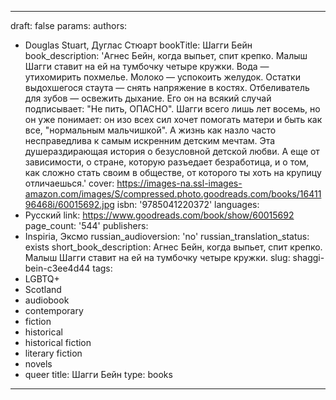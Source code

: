 ---
draft: false
params:
  authors:
  - Douglas   Stuart, Дуглас Стюарт
  bookTitle: Шагги Бейн
  book_description: 'Агнес Бейн, когда выпьет, спит крепко. Малыш Шагги ставит на
    ей на тумбочку четыре кружки. Вода — утихомирить похмелье. Молоко — успокоить
    желудок. Остатки выдохшегося стаута — снять напряжение в костях. Отбеливатель
    для зубов — освежить дыхание. Его он на всякий случай подписывает: "Не пить, ОПАСНО".
    Шагги всего лишь лет восемь, но он уже понимает: он изо всех сил хочет помогать
    матери и быть как все, "нормальным мальчишкой". А жизнь как назло часто несправедлива
    к самым искренним детским мечтам. Эта душераздирающая история о безусловной детской
    любви. А еще от зависимости, о стране, которую разъедает безработица, и о том,
    как сложно стать своим в обществе, от которого ты хоть на крупицу отличаешься.'
  cover: https://images-na.ssl-images-amazon.com/images/S/compressed.photo.goodreads.com/books/1641196468i/60015692.jpg
  isbn: '9785041220372'
  languages:
  - Русский
  link: https://www.goodreads.com/book/show/60015692
  page_count: '544'
  publishers:
  - Inspiria, Эксмо
  russian_audioversion: 'no'
  russian_translation_status: exists
  short_book_description: Агнес Бейн, когда выпьет, спит крепко. Малыш Шагги ставит
    на ей на тумбочку четыре кружки.
  slug: shaggi-bein-c3ee4d44
  tags:
  - LGBTQ+
  - Scotland
  - audiobook
  - contemporary
  - fiction
  - historical
  - historical fiction
  - literary fiction
  - novels
  - queer
title: Шагги Бейн
type: books
------
